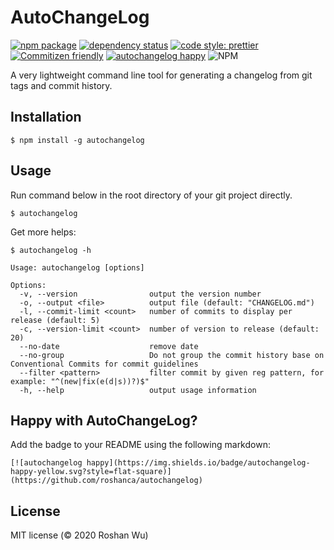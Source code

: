 # AutoChangeLog

[![npm package](https://img.shields.io/npm/v/autochangelog.svg?style=flat-square)](https://www.npmjs.org/package/autochangelog)
[![dependency status](https://img.shields.io/david/roshanca/gitlab-autochangelog.svg?style=flat-square)](https://david-dm.org/roshanca/gitlab-autochangelog)
[![code style: prettier](https://img.shields.io/badge/code_style-prettier-ff69b4.svg?style=flat-square)](https://github.com/prettier/prettier)
[![Commitizen friendly](https://img.shields.io/badge/commitizen-friendly-brightgreen.svg?style=flat-square)](https://commitizen.github.io/cz-cli/)
[![autochangelog happy](https://img.shields.io/badge/autochangelog-happy-yellow.svg?style=flat-square)](https://github.com/roshanca/autochangelog)
![NPM](https://img.shields.io/npm/l/autochangelog?style=flat-square)

A very lightweight command line tool for generating a changelog from git tags and commit history.

## Installation

```
$ npm install -g autochangelog
```

## Usage

Run command below in the root directory of your git project directly.

```
$ autochangelog
```

Get more helps:

```
$ autochangelog -h
```

```
Usage: autochangelog [options]

Options:
  -v, --version                output the version number
  -o, --output <file>          output file (default: "CHANGELOG.md")
  -l, --commit-limit <count>   number of commits to display per release (default: 5)
  -c, --version-limit <count>  number of version to release (default: 20)
  --no-date                    remove date
  --no-group                   Do not group the commit history base on Conventional Commits for commit guidelines
  --filter <pattern>           filter commit by given reg pattern, for example: "^(new|fix(e(d|s))?)$"
  -h, --help                   output usage information
```

## Happy with AutoChangeLog?

Add the badge to your README using the following markdown:

```
[![autochangelog happy](https://img.shields.io/badge/autochangelog-happy-yellow.svg?style=flat-square)](https://github.com/roshanca/autochangelog)
```

## License

MIT license (© 2020 Roshan Wu)
